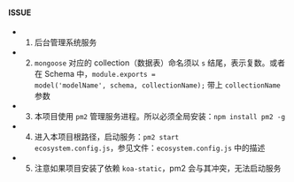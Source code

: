 #### ISSUE
  - 1. 后台管理系统服务
  - 2. <code>mongoose</code> 对应的 collection（数据表）命名须以 <code>s</code> 结尾，表示复数。或者在 Schema 中，<code>module.exports = model('modelName', schema, collectionName);</code> 带上 <code>collectionName</code> 参数
  - 3. 本项目使用 <code>pm2</code> 管理服务进程。所以必须全局安装：<code>npm install pm2 -g</code>
  - 4. 进入本项目根路径，启动服务：<code>pm2 start ecosystem.config.js</code>，参见文件：<code>ecosystem.config.js</code> 中的描述
  - 5. 注意如果项目安装了依赖 <code>koa-static</code>，pm2 会与其冲突，无法启动服务
  